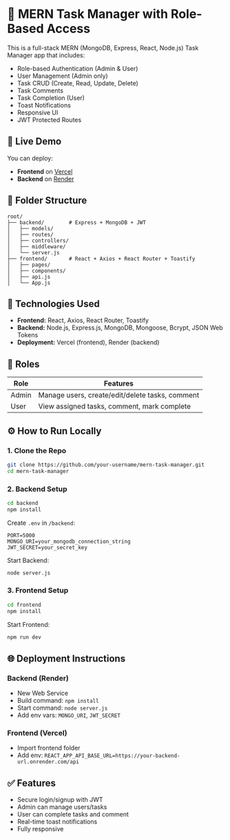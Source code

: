 # 📝 MERN Task Manager with Role-Based Access

This is a full-stack MERN (MongoDB, Express, React, Node.js) Task Manager app that includes:

- Role-based Authentication (Admin & User)
- User Management (Admin only)
- Task CRUD (Create, Read, Update, Delete)
- Task Comments
- Task Completion (User)
- Toast Notifications
- Responsive UI
- JWT Protected Routes

## 🚀 Live Demo

You can deploy:
- **Frontend** on [Vercel](https://task-manager-app-mauve-three.vercel.app/)
- **Backend** on [Render](https://render.com/](https://task-manager-app-xp9b.onrender.com/))

## 📁 Folder Structure

```
root/
├── backend/        # Express + MongoDB + JWT
│   ├── models/
│   ├── routes/
│   ├── controllers/
│   ├── middleware/
│   └── server.js
├── frontend/       # React + Axios + React Router + Toastify
│   ├── pages/
│   ├── components/
│   ├── api.js
│   └── App.js
```

## 🔧 Technologies Used

- **Frontend:** React, Axios, React Router, Toastify
- **Backend:** Node.js, Express.js, MongoDB, Mongoose, Bcrypt, JSON Web Tokens
- **Deployment:** Vercel (frontend), Render (backend)

## 🔐 Roles

| Role   | Features                       |
|--------|--------------------------------|
| Admin  | Manage users, create/edit/delete tasks, comment |
| User   | View assigned tasks, comment, mark complete     |

## ⚙️ How to Run Locally

### 1. Clone the Repo

```bash
git clone https://github.com/your-username/mern-task-manager.git
cd mern-task-manager
```

### 2. Backend Setup

```bash
cd backend
npm install
```

Create `.env` in `/backend`:

```env
PORT=5000
MONGO_URI=your_mongodb_connection_string
JWT_SECRET=your_secret_key
```

Start Backend:

```bash
node server.js
```

### 3. Frontend Setup

```bash
cd frontend
npm install
```


Start Frontend:

```bash
npm run dev
```

## 🌐 Deployment Instructions

### Backend (Render)

- New Web Service
- Build command: `npm install`
- Start command: `node server.js`
- Add env vars: `MONGO_URI`, `JWT_SECRET`

### Frontend (Vercel)

- Import frontend folder
- Add env: `REACT_APP_API_BASE_URL=https://your-backend-url.onrender.com/api`

## ✅ Features

- Secure login/signup with JWT
- Admin can manage users/tasks
- User can complete tasks and comment
- Real-time toast notifications
- Fully responsive

